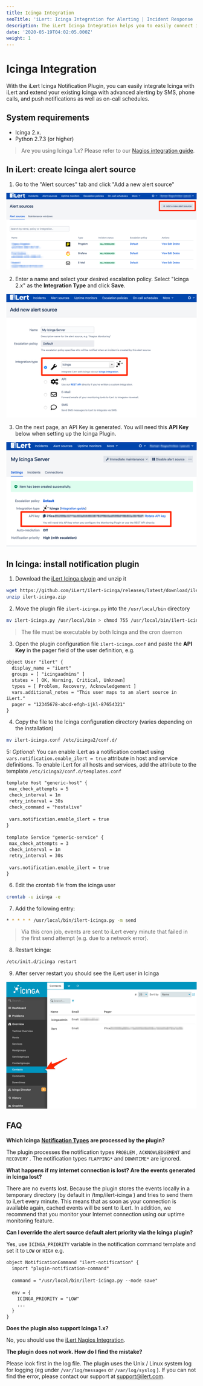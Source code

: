 ```yaml
---
title: Icinga Integration
seoTitle: 'iLert: Icinga Integration for Alerting | Incident Response | Uptime'
description: The iLert Icinga Integration helps you to easily connect iLert with Icinga.
date: '2020-05-19T04:02:05.000Z'
weight: 1
---
```


# Icinga Integration

With the iLert Icinga Notification Plugin, you can easily integrate Icinga with iLert and extend your existing Icinga with advanced alerting by SMS, phone calls, and push notifications as well as on-call schedules.

## System requirements <a id="requirements"></a>

* Icinga 2.x.
* Python 2.7.3 \(or higher\)

> Are you using Icinga 1.x? Please refer to our [Nagios integration guide](nagios.md).

## In iLert: create Icinga alert source <a id="create-alarm-source"></a>

1. Go to the "Alert sources" tab and click "Add a new alert source"

![](../.gitbook/assets/ici1.png)

 2. Enter a name and select your desired escalation policy. Select "Icinga 2.x" as the **Integration Type** and click **Save**.

![](../.gitbook/assets/ici2.png)

 3. On the next page, an API Key is generated. You will need this **API Key** below when setting up the Icinga Plugin.

![](../.gitbook/assets/ici3.png)

## In Icinga: install notification plugin <a id="in-icinga"></a>

1. Download the [iLert Icinga plugin](https://github.com/iLert/ilert-icinga) and unzip it

```bash
wget https://github.com/iLert/ilert-icinga/releases/latest/download/ilert-icinga.zip
unzip ilert-icinga.zip
```

2. Move the plugin file `ilert-icinga.py` into the `/usr/local/bin` directory 

```bash
mv ilert-icinga.py /usr/local/bin > chmod 755 /usr/local/bin/ilert-icinga.py
```

> The file must be executable by both Icinga and the cron daemon

3. Open the plugin configuration file `ilert-icinga.conf` and paste the **API Key** in the pager field of the user definition, e.g.

```text
object User "ilert" {
  display_name = "iLert"
  groups = [ "icingaadmins" ]
  states = [ OK, Warning, Critical, Unknown]
  types = [ Problem, Recovery, Acknowledgement ]
  vars.additional_notes = "This user maps to an alert source in iLert."
  pager = "12345678-abcd-efgh-ijkl-87654321"
}
```

4. Copy the file to the Icinga configuration directory \(varies depending on the installation\)

```bash
mv ilert-icinga.conf /etc/icinga2/conf.d/
```

5: _Optional:_ You can enable iLert as a notification contact using `vars.notification.enable_ilert = true` attribute in host and service definitions. To enable iLert for all hosts and services, add the attribute to the template `/etc/icinga2/conf.d/templates.conf`

```text
template Host "generic-host" {
 max_check_attempts = 5
 check_interval = 1m
 retry_interval = 30s 
 check_command = "hostalive"  

 vars.notification.enable_ilert = true
} 

template Service "generic-service" {
 max_check_attempts = 3
 check_interval = 1m
 retry_interval = 30s  

 vars.notification.enable_ilert = true 
}
```

6. Edit the crontab file from the icinga user

```bash
crontab -u icinga -e
```

7. Add the following entry:

```bash
* * * * * /usr/local/bin/ilert-icinga.py -m send
```

> Via this cron job, events are sent to iLert every minute that failed in the first send attempt \(e.g. due to a network error\).

8. Restart Icinga:

```bash
/etc/init.d/icinga restart
```

9. After server restart you should see the iLert user in Icinga

![](../.gitbook/assets/ici4.png)

## FAQ <a id="faq"></a>

**Which Icinga** [**Notification Types**](https://icinga.com/docs/icinga2/latest/doc/09-object-types/#notification) **are processed by the plugin?**

The plugin processes the notification types `PROBLEM` , `ACKNOWLEDGEMENT` and `RECOVERY` . The notification types `FLAPPING*` and `DOWNTIME*` are ignored.

**What happens if my internet connection is lost? Are the events generated in Icinga lost?**

There are no events lost. Because the plugin stores the events locally in a temporary directory \(by default in /tmp/ilert-icinga \) and tries to send them to iLert every minute. This means that as soon as your connection is available again, cached events will be sent to iLert. In addition, we recommend that you monitor your Internet connection using our uptime monitoring feature.

**Can I override the alert source default alert priority via the Icinga plugin?**

Yes, use `ICINGA_PRIORITY` variable in the notification command template and set it to `LOW` or `HIGH` e.g.

```text
object NotificationCommand "ilert-notification" {
  import "plugin-notification-command"

  command = "/usr/local/bin/ilert-icinga.py --mode save"

  env = {
    ICINGA_PRIORITY = "LOW"
    ...
  }
}
```

**Does the plugin also support Icinga 1.x?**

No, you should use the [iLert Nagios Integration](nagios.md).

**The plugin does not work. How do I find the mistake?**

Please look first in the log file. The plugin uses the Unix / Linux system log for logging \(eg under `/var/log/messages` or `/var/log/syslog` \). If you can not find the error, please contact our support at [support@ilert.com](mailto:support@ilert.com).

